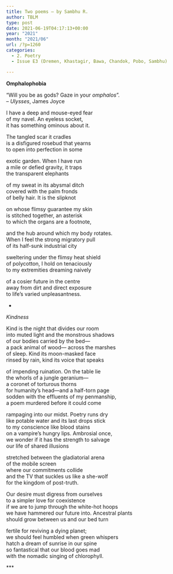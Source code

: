 ```yaml
---
title: Two poems – by Sambhu R.
author: TBLM
type: post
date: 2021-06-19T04:17:13+00:00
year: "2021"
month: "2021/06"
url: /?p=1260
categories:
  - 2. Poetry
  - Issue E3 (Dremen, Khastagir, Bawa, Chandok, Pobo, Sambhu)

---
```

**Omphalophobia**

“Will you be as gods? Gaze in your _omphalos_”.  
&#8211; _Ulysses_, James Joyce

I have a deep and mouse-eyed fear  
of my navel. An eyeless socket,  
it has something ominous about it.

The tangled scar it cradles  
is a disfigured rosebud that yearns  
to open into perfection in some

exotic garden. When I have run  
a mile or defied gravity, it traps  
the transparent elephants

of my sweat in its abysmal ditch  
covered with the palm fronds  
of belly hair. It is the slipknot

on whose flimsy guarantee my skin  
is stitched together, an asterisk  
to which the organs are a footnote,

and the hub around which my body rotates.  
When I feel the strong migratory pull  
of its half-sunk industrial city

sweltering under the flimsy heat shield  
of polycotton, I hold on tenaciously  
to my extremities dreaming naively

of a cosier future in the centre  
away from dirt and direct exposure  
to life’s varied unpleasantness.

*

_Kindness_

Kind is the night that divides our room  
into muted light and the monstrous shadows  
of our bodies carried by the bed—  
a pack animal of wood— across the marshes  
of sleep. Kind its moon-masked face  
rinsed by rain, kind its voice that speaks

of impending ruination. On the table lie  
the whorls of a jungle geranium—  
a coronet of torturous thorns  
for humanity’s head—and a half-torn page  
sodden with the effluents of my penmanship,  
a poem murdered before it could come

rampaging into our midst. Poetry runs dry  
like potable water and its last drops stick  
to my conscience like blood stains  
on a vampire’s hungry lips. Ambrosial once,  
we wonder if it has the strength to salvage  
our life of shared illusions

stretched between the gladiatorial arena  
of the mobile screen  
where our commitments collide  
and the TV that suckles us like a she-wolf  
for the kingdom of post-truth.

Our desire must digress from ourselves  
to a simpler love for coexistence  
if we are to jump through the white-hot hoops  
we have hammered our future into. Ancestral plants  
should grow between us and our bed turn

fertile for reviving a dying planet;  
we should feel humbled when green whispers  
hatch a dream of sunrise in our spine  
so fantastical that our blood goes mad  
with the nomadic singing of chlorophyll.

\***